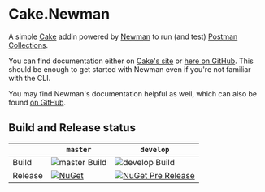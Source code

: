 # Cake.Newman

A simple [Cake](https://github.com/cake-build/cake) addin powered by [Newman](https://github.com/postmanlabs/newman) to run (and test) [Postman](https://getpostman.com) [Collections](https://www.getpostman.com/docs/collections).

You can find documentation either on [Cake's site](https://cakebuild.net/dsl/postman) or [here on GitHub](https://cake-contrib.github.io/Cake.Newman/). This should be enough to get started with Newman even if you're not familiar with the CLI.

You may find Newman's documentation helpful as well, which can also be found [on GitHub](https://github.com/postmanlabs/newman#command-line-options).

## Build and Release status

| |`master`|`develop`|
|-|--------|---------|
|Build|![master Build](https://vs01.visualstudio.com/_apis/public/build/definitions/09d675bd-0b92-45dc-8a6c-f8c4976b4ef0/29/badge)|![develop Build](https://vs01.visualstudio.com/_apis/public/build/definitions/09d675bd-0b92-45dc-8a6c-f8c4976b4ef0/28/badge)|
|Release|[![NuGet](https://img.shields.io/nuget/v/Cake.Newman.svg?style=flat-square)](https://www.nuget.org/packages/Cake.Newman/)|[![NuGet Pre Release](https://img.shields.io/nuget/vpre/Cake.Newman.svg?style=flat-square)](https://www.nuget.org/packages/Cake.Newman/)|

